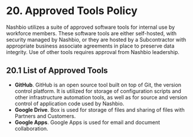 # 20. Approved Tools Policy

Nashbio utilizes a suite of approved software tools for internal use by workforce members. These software tools are either self-hosted, with security managed by Nashbio, or they are hosted by a Subcontractor with appropriate business associate agreements in place to preserve data integrity. Use of other tools requires approval from Nashbio leadership.

## 20.1 List of Approved Tools

* **GitHub**. GitHub is an open source tool built on top of Git, the version control platform. It is utilized for storage of configuration scripts and other infrastructure automation tools, as well as for source and version control of application code used by Nashbio.
* **Google Drive**. Box is used for storage of files and sharing of files with Partners and Customers.
* **Google Apps**. Google Apps is used for email and document collaboration.
